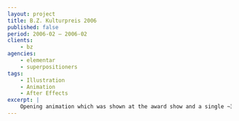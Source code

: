 ```yaml
---
layout: project
title: B.Z. Kulturpreis 2006
published: false
period: 2006-02 – 2006-02
clients:
    - bz
agencies:
    - elementar
    - superpositioners
tags:
    - Illustration
    - Animation
    - After Effects
excerpt: |
    Opening animation which was shown at the award show and a single ~30second clip showcasing the role of Alexandra Nedel in their famous role in „Verliebt in Berlin“ animated in After Effects.
---
```

